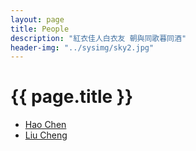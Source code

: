 ```yaml
---
layout: page
title: People
description: "紅衣佳人白衣友 朝與同歌暮同酒"
header-img: "../sysimg/sky2.jpg"
---
```


# {{ page.title }}

+ [Hao Chen][a]
+ [Liu Cheng][b]










[a]: https://hchen1202.github.io/
[b]: http://willowcheng.top/
